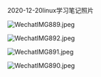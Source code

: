 2020-12-20linux学习笔记照片

![WechatIMG889.jpeg](https://upload-images.jianshu.io/upload_images/20091399-f8d1885bcec00cf3.jpeg?imageMogr2/auto-orient/strip%7CimageView2/2/w/1240)

![WechatIMG892.jpeg](https://upload-images.jianshu.io/upload_images/20091399-f79937d3c91b2d01.jpeg?imageMogr2/auto-orient/strip%7CimageView2/2/w/1240)

![WechatIMG891.jpeg](https://upload-images.jianshu.io/upload_images/20091399-672dc2a55ade4e0e.jpeg?imageMogr2/auto-orient/strip%7CimageView2/2/w/1240)

![WechatIMG890.jpeg](https://upload-images.jianshu.io/upload_images/20091399-108e5faa3b0cb52e.jpeg?imageMogr2/auto-orient/strip%7CimageView2/2/w/1240)

